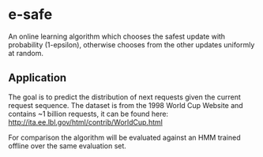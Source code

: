 # e-safe

An online learning algorithm which chooses the safest update with probability (1-epsilon), otherwise chooses from the other updates uniformly at random.

## Application

The goal is to predict the distribution of next requests given the current request sequence.
The dataset is from the 1998 World Cup Website and contains ~1 billion requests, it can be found here:
http://ita.ee.lbl.gov/html/contrib/WorldCup.html

For comparison the algorithm will be evaluated against an HMM trained offline over the same evaluation set.